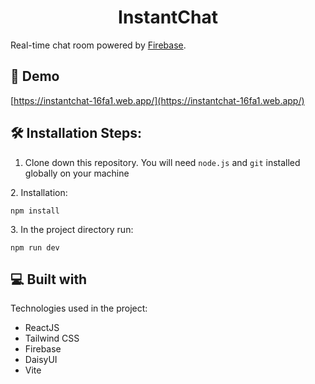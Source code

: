 <h1 align="center" id="title">InstantChat</h1>

Real-time chat room powered by
[Firebase](https://firebase.google.com/?utm_source=firechat).

<h2>🚀 Demo</h2>

[https://instantchat-16fa1.web.app/](https://instantchat-16fa1.web.app/)

<h2>🛠️ Installation Steps:</h2>

1. Clone down this repository. You will need `node.js` and `git` installed globally on your machine

<p>2. Installation:</p>

```
npm install
```

<p>3. In the project directory run:</p>

```
npm run dev
```

  
  
<h2>💻 Built with</h2>

Technologies used in the project:

*   ReactJS
*   Tailwind CSS
*   Firebase
*   DaisyUI
*   Vite
